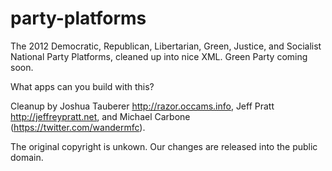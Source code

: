 party-platforms
===============

The 2012 Democratic, Republican, Libertarian, Green, Justice, and Socialist National Party Platforms, cleaned up into nice XML. Green Party coming soon.

What apps can you build with this?

Cleanup by Joshua Tauberer <http://razor.occams.info>, Jeff Pratt <http://jeffreypratt.net>, and Michael Carbone (https://twitter.com/wandermfc).

The original copyright is unkown. Our changes are released into the public
domain.
